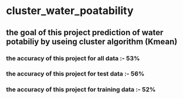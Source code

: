 # cluster_water_poatability
## the goal of this project prediction of water potabiliy by useing cluster algorithm (Kmean)
### the accuracy of this project for all data :- 53%
### the accuracy of this project for test data :- 56%
### the accuracy of this project for training data :- 52%
